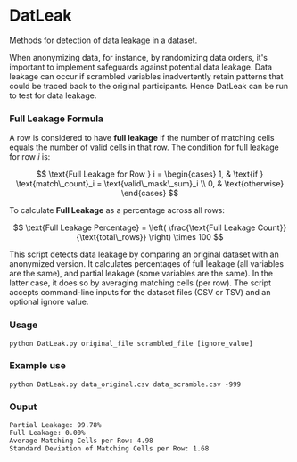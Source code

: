 # DatLeak
Methods for detection of data leakage in a dataset.


When anonymizing data, for instance, by randomizing data orders, it's important to implement safeguards against potential data leakage. Data leakage can occur if scrambled variables inadvertently retain patterns that could be traced back to the original participants. Hence DatLeak can be run to test for data leakage. 

### Full Leakage Formula

A row is considered to have **full leakage** if the number of matching cells equals the number of valid cells in that row. The condition for full leakage for row $i$ is:

$$
\text{Full Leakage for Row } i = 
\begin{cases}
1, & \text{if } \text{match\_count}_i = \text{valid\_mask\_sum}_i \\
0, & \text{otherwise}
\end{cases}
$$

To calculate **Full Leakage** as a percentage across all rows:

$$
\text{Full Leakage Percentage} = \left( \frac{\text{Full Leakage Count}}{\text{total\_rows}} \right) \times 100
$$


This script detects data leakage by comparing an original dataset with an anonymized version. It calculates percentages of full leakage (all variables are the same), and partial leakage (some variables are the same). In the latter case, it does so by averaging matching cells (per row). The script accepts command-line inputs for the dataset files (CSV or TSV) and an optional ignore value.


### Usage 

```
python DatLeak.py original_file scrambled_file [ignore_value]
```

### Example use

```
python DatLeak.py data_original.csv data_scramble.csv -999
```

### Ouput 

```
Partial Leakage: 99.78%
Full Leakage: 0.00%
Average Matching Cells per Row: 4.98
Standard Deviation of Matching Cells per Row: 1.68
```
